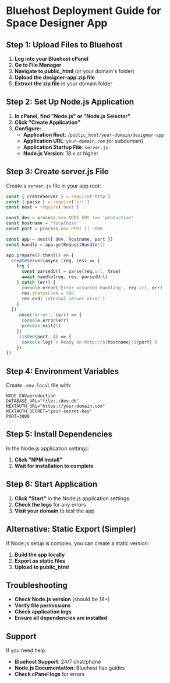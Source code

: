 # Bluehost Deployment Guide for Space Designer App

## Step 1: Upload Files to Bluehost

1. **Log into your Bluehost cPanel**
2. **Go to File Manager**
3. **Navigate to public_html** (or your domain's folder)
4. **Upload the designer-app.zip file**
5. **Extract the zip file** in your domain folder

## Step 2: Set Up Node.js Application

1. **In cPanel, find "Node.js" or "Node.js Selector"**
2. **Click "Create Application"**
3. **Configure:**
   - **Application Root**: `/public_html/your-domain/designer-app`
   - **Application URL**: `your-domain.com` (or subdomain)
   - **Application Startup File**: `server.js`
   - **Node.js Version**: 18.x or higher

## Step 3: Create server.js File

Create a `server.js` file in your app root:

```javascript
const { createServer } = require('http')
const { parse } = require('url')
const next = require('next')

const dev = process.env.NODE_ENV !== 'production'
const hostname = 'localhost'
const port = process.env.PORT || 3000

const app = next({ dev, hostname, port })
const handle = app.getRequestHandler()

app.prepare().then(() => {
  createServer(async (req, res) => {
    try {
      const parsedUrl = parse(req.url, true)
      await handle(req, res, parsedUrl)
    } catch (err) {
      console.error('Error occurred handling', req.url, err)
      res.statusCode = 500
      res.end('internal server error')
    }
  })
    .once('error', (err) => {
      console.error(err)
      process.exit(1)
    })
    .listen(port, () => {
      console.log(`> Ready on http://${hostname}:${port}`)
    })
})
```

## Step 4: Environment Variables

Create `.env.local` file with:

```
NODE_ENV=production
DATABASE_URL="file:./dev.db"
NEXTAUTH_URL="https://your-domain.com"
NEXTAUTH_SECRET="your-secret-key"
PORT=3000
```

## Step 5: Install Dependencies

In the Node.js application settings:
1. **Click "NPM Install"**
2. **Wait for installation to complete**

## Step 6: Start Application

1. **Click "Start"** in the Node.js application settings
2. **Check the logs** for any errors
3. **Visit your domain** to test the app

## Alternative: Static Export (Simpler)

If Node.js setup is complex, you can create a static version:

1. **Build the app locally**
2. **Export as static files**
3. **Upload to public_html**

## Troubleshooting

- **Check Node.js version** (should be 18+)
- **Verify file permissions**
- **Check application logs**
- **Ensure all dependencies are installed**

## Support

If you need help:
- **Bluehost Support**: 24/7 chat/phone
- **Node.js Documentation**: Bluehost has guides
- **Check cPanel logs** for errors
